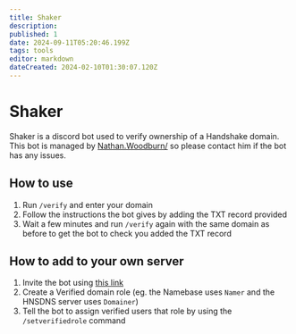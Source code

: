 ```yaml
---
title: Shaker
description: 
published: 1
date: 2024-09-11T05:20:46.199Z
tags: tools
editor: markdown
dateCreated: 2024-02-10T01:30:07.120Z
---
```


# Shaker

Shaker is a discord bot used to verify ownership of a Handshake domain.
This bot is managed by [Nathan.Woodburn/](/directors/nathanwoodburn) so please contact him if the bot has any issues.

## How to use
1. Run `/verify` and enter your domain
2. Follow the instructions the bot gives by adding the TXT record provided
3. Wait a few minutes and run `/verify` again with the same domain as before to get the bot to check you added the TXT record



## How to add to your own server
1. Invite the bot using [this link](https://discord.com/api/oauth2/authorize?client_id=1073940877984153692&permissions=402653184&scope=bot)
2. Create a Verified domain role (eg. the Namebase uses `Namer` and the HNSDNS server uses `Domainer`)
3. Tell the bot to assign verified users that role by using the `/setverifiedrole` command
